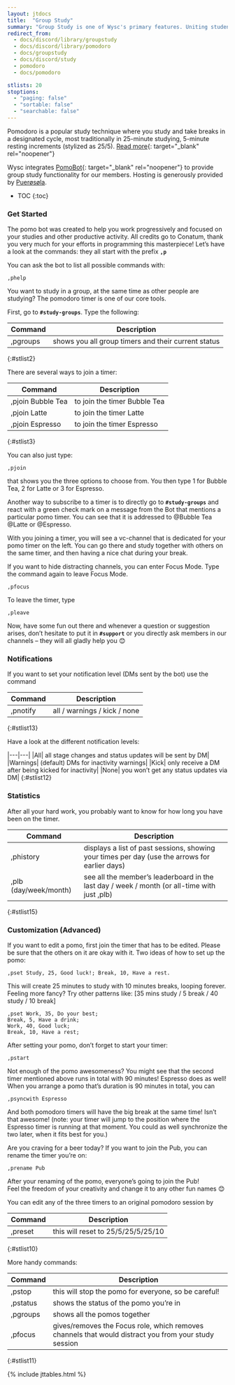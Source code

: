 ```yaml
---
layout: jtdocs
title:  "Group Study"
summary: "Group Study is one of Wysc's primary features. Uniting students from across borders, timezones, and subjects, Wysc's Group Study services help create a warm, comfortable environment for everyone to study together."
redirect_from:
  - docs/discord/library/groupstudy
  - docs/discord/library/pomodoro
  - docs/groupstudy
  - docs/discord/study
  - pomodoro
  - docs/pomodoro

stlists: 20
stoptions:
  - "paging: false"
  - "sortable: false"
  - "searchable: false"
---
```


Pomodoro is a popular study technique where you study and take breaks in a designated cycle, most traditionally in 25-minute studying, 5-minute resting increments (stylized as 25/5). [Read more](https://en.wikipedia.org/wiki/Pomodoro_Technique){: target="_blank" rel="noopener"}

Wysc integrates [PomoBot](https://github.com/Intery/PomoBot){: target="_blank" rel="noopener"} to provide group study functionality for our members. Hosting is generously provided by [Puerøsøla](/docs/credits#PomoBot).


* TOC
{:toc}


### Get Started

The pomo bot was created to help you work progressively and focused on your studies and other productive activity. All credits go to Conatum, thank you very much for your efforts in programming this masterpiece!
Let’s have a look at the commands: they all start with the prefix **`,p`**

You can ask the bot to list all possible commands with:

```
,phelp
```

You want to study in a group, at the same time as other people are studying? The pomodoro timer is one of our core tools.

First, go to **`#study-groups`**. Type the following:

|Command|Description|
|---|---|
|,pgroups|shows you all group timers and their current status|
{:#stlist2}

There are several ways to join a timer:

|Command|Description|
|---|---|
|,pjoin Bubble Tea|   to join the timer Bubble Tea|
|,pjoin Latte|        to join the timer Latte|
|,pjoin Espresso|     to join the timer Espresso|
{:#stlist3}

You can also just type:

```
,pjoin
```

that shows you the three options to choose from. You then type 1 for Bubble Tea, 2 for Latte or 3 for Espresso.

Another way to subscribe to a timer is to directly go to **`#study-groups`** and react with a green check mark on a message from the Bot that mentions a particular pomo timer. You can see that it is addressed to @Bubble Tea @Latte or @Espresso.

With you joining a timer, you will see a vc-channel that is dedicated for your pomo timer on the left. You can go there and study together with others on the same timer, and then having a nice chat during your break.

If you want to hide distracting channels, you can enter Focus Mode. Type the command again to leave Focus Mode.

```
,pfocus
```

To leave the timer, type

```
,pleave
```

Now, have some fun out there and whenever a question or suggestion arises, don’t hesitate to put it in **`#support`** or you directly ask members in our channels – they will all gladly help you 😊 


### Notifications

If you want to set your notification level (DMs sent by the bot) use the command

|Command|Description|
|---|---|
|,pnotify|          all / warnings / kick / none|
{:#stlist13}


Have a look at the different notification levels:

|---|---|
|All|               all stage changes and status updates will be sent by DM|
|Warnings|          (default) DMs for inactivity warnings|
|Kick|              only receive a DM after being kicked for inactivity|
|None|              you won’t get any status updates via DM|
{:#stlist12}


### Statistics

After all your hard work, you probably want to know for how long you have been on the timer. 

|Command|Description|
|---|---|
|,phistory|                 displays a list of past sessions, showing your times per day (use the arrows for earlier days)|
|,plb (day/week/month)|     see all the member’s leaderboard in the last day / week / month (or all-time with just ,plb)|
{:#stlist15}


### Customization (Advanced)


If you want to edit a pomo, first join the timer that has to be edited. Please be sure that the others on it are okay with it. Two ideas of how to set up the pomo:

```
,pset Study, 25, Good luck!; Break, 10, Have a rest.
```

This will create 25 minutes to study with 10 minutes breaks, looping forever. Feeling more fancy? Try other patterns like: [35 mins study / 5 break / 40 study / 10 break]

```
,pset Work, 35, Do your best;
Break, 5, Have a drink;
Work, 40, Good luck;
Break, 10, Have a rest;
```


After setting your pomo, don’t forget to start your timer:

```
,pstart
```

Not enough of the pomo awesomeness? You might see that the second timer mentioned above runs in total with 90 minutes! Espresso does as well! When you arrange a pomo that’s duration is 90 minutes in total, you can


```
,psyncwith Espresso
```

And both pomodoro timers will have the big break at the same time! Isn’t that awesome! (note: your timer will jump to the position where the Espresso timer is running at that moment. You could as well synchronize the two later, when it fits best for you.)



Are you craving for a beer today? If you want to join the Pub, you can rename the timer you’re on:

```
,prename Pub
```

After your renaming of the pomo, everyone’s going to join the Pub!  
Feel the freedom of your creativity and change it to any other fun names 😊


You can edit any of the three timers to an original pomodoro session by

|Command|Description|
|---|---|
|,preset|           this will reset to 25/5/25/5/25/10|
{:#stlist10}


More handy commands:

|Command|Description|
|---|---|
|,pstop|            this will stop the pomo for everyone, so be careful!|
|,pstatus|          shows the status of the pomo you’re in|
|,pgroups|          shows all the pomos together|
|,pfocus|           gives/removes the Focus role, which removes channels that would distract you from your study session|
{:#stlist11}



{% include jttables.html %}
